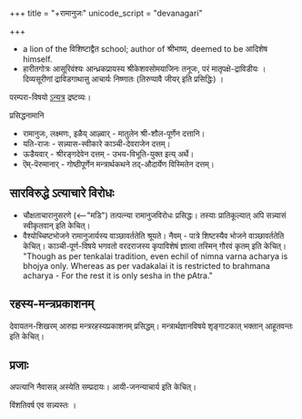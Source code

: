 +++
title = "+रामानुजः"
unicode_script = "devanagari"

+++

- a lion of the विशिष्टाद्वैत school; author of श्रीभाष्य, deemed to be आदिशेष himself.
- हारीतगोत्रः आसूरिवंश्यः आन्ध्रकप्रायस्य श्रीकेशवसोमयाजिनः तनूजः, परं मातृपक्षे-द्राविडीयः । दिव्यसूरीणां द्राविडगाथासु आचार्यः निष्णातः (तिरुप्पावै जीयर् इति प्रसिद्धिः) ।

परम्परा-विषयो [ऽन्यत्र](/AgamaH_vaiShNavaH/shrI-sampradAyaH/paramparA/paramparAH/) द्रष्टव्यः। 

प्रसिद्धनामानि

- रामानुजः, लक्ष्मणः, इळैय् आऴ्वार् - मातुलेन श्री-शौल-पूर्णेन दत्तानि। 
- यति-राजः - सन्न्यास-स्वीकारे काञ्ची-देवराजेन दत्तम्। 
- ऊडैयवार् - श्रीरङ्गदेवेन दत्तम् - उभय-विभूति-युक्त इत्य् अर्थे। 
- ऎम्-पॆरुमानार् - गोष्ठीपूर्णेन मन्त्रार्थकथने तद्-औदार्येण विस्मितेन दत्तम्। 

## सारविरुद्धे ऽत्याचारे विरोधः
- चौक्षताचारानुसरणे (<--"मडि") तत्पत्न्या रामानुजविरोधः प्रसिद्धः। तस्याः प्रातिकूल्यात् अपि सन्न्यासं स्वीकृतवान् इति केचित्। 
- वैश्योच्चिष्टभोजने रामानुजार्यस्य वाञ्छावर्ततेति श्रूयते। नैवम् - पात्रे शिष्टस्यैव भोजने वाञ्छावर्ततेति केचित्। काञ्ची-पूर्ण-विषये भगवतो वरदराजस्य कृपाविशेषं ज्ञात्वा तस्मिन् गौरवं कृतम् इति केचित्। "Though as per tenkalai tradition, even echil of nimna varna acharya is bhojya only. Whereas as per vadakalai it is restricted to brahmana acharya - For the rest it is only sesha in the pAtra."

## रहस्य-मन्त्रप्रकाशनम्
देवायतन-शिखरम् आरुह्य मन्त्ररहस्यप्रकाशनम् प्रसिद्धम्। मन्त्रार्थज्ञानविषये शृङ्गाटकात् भक्तान् आहूतवन्तः इति केचित्।

## प्रजाः
अपत्यानि नैवासन्न् अस्येति सम्प्रदायः। आयी-जनन्याचार्य इति केचित्। 

विंशतिवर्ष एव सन्न्यस्तः ।  
 
